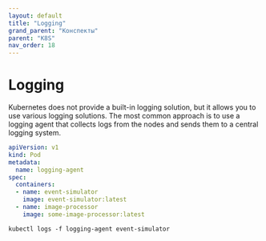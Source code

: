 ```yaml
---
layout: default
title: "Logging"
grand_parent: "Конспекты"
parent: "K8S"
nav_order: 18
---
```


# Logging
Kubernetes does not provide a built-in logging solution, but it allows you to use various logging solutions. The most common approach is to use a logging agent that collects logs from the nodes and sends them to a central logging system.

```yaml
apiVersion: v1
kind: Pod
metadata:
  name: logging-agent
spec:
  containers:
  - name: event-simulator
    image: event-simulator:latest
  - name: image-processor
    image: some-image-processor:latest
```

```shell
kubectl logs -f logging-agent event-simulator
```
